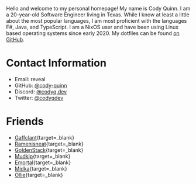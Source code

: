 Hello and welcome to my personal homepage! My name is Cody Quinn. I am a 20-year-old Software Engineer living in Texas.
While I know at least a little about the most popular languages, I am most proficient with the languages F#, Java, and 
TypeScript. I am a NixOS user and have been using Linux based operating systems since early 2020. My dotfiles can be 
found [on GitHub](https://github.com/cody-quinn/dotfiles).

# Contact Information

- Email: <a onclick="this.outerHTML=atob('Y29keUBjb2R5cS5kZXY=')">reveal</a>
- GitHub: [@cody-quinn](https://github.com/cody-quinn)
- Discord: [@codyq.dev](https://discord.com/users/179009161009299456)
- Twitter: [@codyqdev](https://x.com/codyqdev)

# Friends

- [Gaffclant](https://gaffclant.dev){target=_blank}
- [Ramenisneat](https://www.cs.utexas.edu/~rmyana){target=_blank}
- [GoldenStack](https://goldenstack.net){target=_blank}
- [Mudkip](https://mudkip.dev){target=_blank}
- [Emortal](https://emortaldev.github.io/){target=_blank}
- [Midka](https://midka.dev){target=_blank}
- [Ollie](https://ollie.lol){target=_blank}
